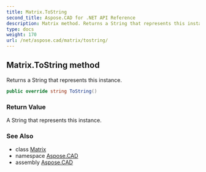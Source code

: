 ```yaml
---
title: Matrix.ToString
second_title: Aspose.CAD for .NET API Reference
description: Matrix method. Returns a String that represents this instance
type: docs
weight: 170
url: /net/aspose.cad/matrix/tostring/
---
```

## Matrix.ToString method

Returns a String that represents this instance.

```csharp
public override string ToString()
```

### Return Value

A String that represents this instance.

### See Also

* class [Matrix](../)
* namespace [Aspose.CAD](../../matrix/)
* assembly [Aspose.CAD](../../../)



